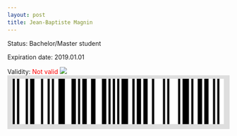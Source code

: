 ```yaml
---
layout: post
title: Jean-Baptiste Magnin
---
```


Status: Bachelor/Master student

Expiration date: 2019.01.01

Validity: <font color="red"> Not valid</font> 
![](/members/img/Jean-Baptiste_Magnin.png)
![](/members/img/bar.png)
